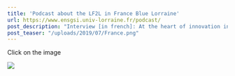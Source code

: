 ```yaml
---
title: 'Podcast about the LF2L in France Blue Lorraine'
url: https://www.ensgsi.univ-lorraine.fr/podcast/
post_description: "Interview [in french]: At the heart of innovation in Lorraine - by Damien Colombo of France Bleu Lorraine"
post_teaser: "/uploads/2019/07/France.png"
---
```


Click on the image


[![](/uploads/2019/07/France.png)](https://www.ensgsi.univ-lorraine.fr/podcast/)
